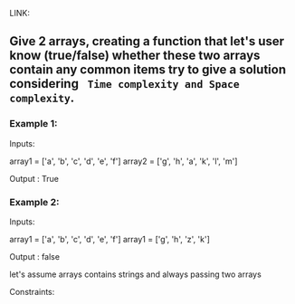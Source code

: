 LINK:

## Give 2 arrays, creating a function that let's user know (true/false) whether these two arrays contain any common items try to give a solution considering ` Time complexity and Space complexity`.

### Example 1:

Inputs:

array1 = ['a', 'b', 'c', 'd', 'e', 'f']
array2 = ['g', 'h', 'a', 'k', 'l', 'm']

Output : True

### Example 2:

Inputs:

array1 = ['a', 'b', 'c', 'd', 'e', 'f']
array1 = ['g', 'h', 'z', 'k']

Output : false

let's assume arrays contains strings and always passing two arrays

Constraints:
